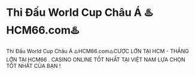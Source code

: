 # Thi Đấu World Cup Châu Á ♨️HCM66.com♨️

Thi Đấu World Cup Châu Á ♨️HCM66.com♨️CƯỢC LỚN TẠI HCM - THẮNG LỚN TẠI HCM66 . CASINO ONLINE TỐT NHẤT TẠI VIỆT NAM LỰA CHỌN TỐT NHẤT CỦA BẠN !
